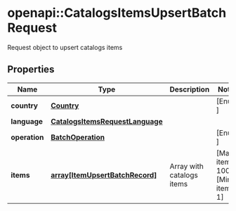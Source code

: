 # openapi::CatalogsItemsUpsertBatchRequest

Request object to upsert catalogs items

## Properties
Name | Type | Description | Notes
------------ | ------------- | ------------- | -------------
**country** | [**Country**](Country.md) |  | [Enum: ] 
**language** | [**CatalogsItemsRequestLanguage**](CatalogsItemsRequest_language.md) |  | 
**operation** | [**BatchOperation**](BatchOperation.md) |  | [Enum: ] 
**items** | [**array[ItemUpsertBatchRecord]**](ItemUpsertBatchRecord.md) | Array with catalogs items | [Max. items: 1000] [Min. items: 1] 


